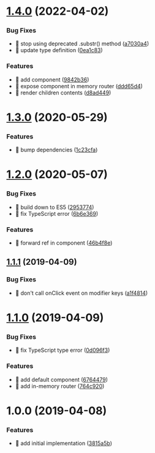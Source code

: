 # [1.4.0](https://github.com/streamich/react-router-lite/compare/v1.3.0...v1.4.0) (2022-04-02)

### Bug Fixes

-  🐛 stop using deprecated .substr() method ([a7030a4](https://github.com/streamich/react-router-lite/commit/a7030a4930a378cddd25d97751dbf5c5062b8592))
-  🐛 update type definition ([0ea1c83](https://github.com/streamich/react-router-lite/commit/0ea1c8361341830a4f7217ea5db4139bf7e8023e))

### Features

-  🎸 add <Redirect> component ([9842b36](https://github.com/streamich/react-router-lite/commit/9842b36580384d48b4251625abc981b13515f7ab))
-  🎸 expose <Redirect> component in memory router ([ddd65d4](https://github.com/streamich/react-router-lite/commit/ddd65d4ef35c14b2e764d227e5ef1a9184b54685))
-  🎸 render <Redirect> children contents ([d8ad449](https://github.com/streamich/react-router-lite/commit/d8ad4490288226988b4fce9583c002d3e2443407))

# [1.3.0](https://github.com/streamich/react-router-lite/compare/v1.2.0...v1.3.0) (2020-05-29)

### Features

-  🎸 bump dependencies ([1c23cfa](https://github.com/streamich/react-router-lite/commit/1c23cfa))

# [1.2.0](https://github.com/streamich/react-router-lite/compare/v1.1.1...v1.2.0) (2020-05-07)

### Bug Fixes

-  🐛 build down to ES5 ([2953774](https://github.com/streamich/react-router-lite/commit/2953774))
-  🐛 fix TypeScript error ([6b6e369](https://github.com/streamich/react-router-lite/commit/6b6e369))

### Features

-  🎸 forward ref in <Link> component ([46b4f8e](https://github.com/streamich/react-router-lite/commit/46b4f8e))

## [1.1.1](https://github.com/streamich/react-router-lite/compare/v1.1.0...v1.1.1) (2019-04-09)

### Bug Fixes

-  🐛 don't call onClick event on modifier keys ([a1f4814](https://github.com/streamich/react-router-lite/commit/a1f4814))

# [1.1.0](https://github.com/streamich/react-router-lite/compare/v1.0.0...v1.1.0) (2019-04-09)

### Bug Fixes

-  🐛 fix TypeScript type error ([0d096f3](https://github.com/streamich/react-router-lite/commit/0d096f3))

### Features

-  🎸 add default <Provider> component ([6764479](https://github.com/streamich/react-router-lite/commit/6764479))
-  🎸 add in-memory router ([764c920](https://github.com/streamich/react-router-lite/commit/764c920))

# 1.0.0 (2019-04-08)

### Features

-  🎸 add initial implementation ([3815a5b](https://github.com/streamich/react-router-lite/commit/3815a5b))
